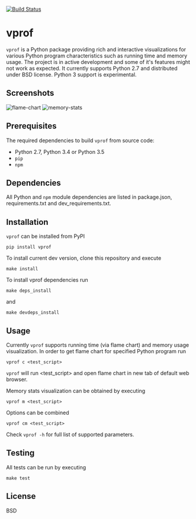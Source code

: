 [![Build Status](https://travis-ci.org/nvdv/vprof.svg?branch=master)](https://travis-ci.org/nvdv/vprof)

# vprof

```vprof``` is a Python package providing rich and interactive visualizations for
various Python program characteristics such as running time and memory usage.
The project is in active development and some of it's features might not work as
expected. It currently supports Python 2.7 and distributed under BSD license.
Python 3 support is experimental.

## Screenshots

![flame-chart](https://github.com/nvdv/vprof/raw/master/img/flame_chart.png)
![memory-stats](https://github.com/nvdv/vprof/raw/master/img/memory_stats.png)

## Prerequisites
The required dependencies to build ```vprof``` from source code:
 * Python 2.7, Python 3.4 or Python 3.5
 * ```pip```
 * ```npm```

## Dependencies
All Python and ```npm``` module dependencies are listed in package.json, requirements.txt and
dev_requirements.txt.

## Installation
```vprof``` can be installed from PyPI

    pip install vprof

To install current dev version, clone this repository and execute

    make install

To install vprof dependencies run

    make deps_install

and

    make devdeps_install

## Usage
Currently ```vprof``` supports running time (via flame chart) and memory usage
visualization.
In order to get flame chart for specified Python program run

    vprof c <test_script>

```vprof``` will run <test_script> and open flame chart in new tab of default web
browser.

Memory stats visualization can be obtained by executing

    vprof m <test_script>

Options can be combined

    vprof cm <test_script>

Check ```vprof -h``` for full list of supported parameters.

## Testing
All tests can be run by executing

    make test


## License
BSD
